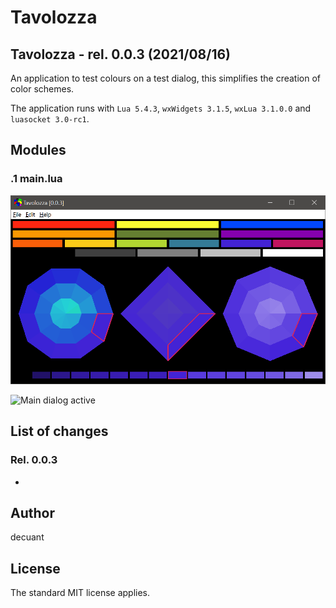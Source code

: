 #  **Tavolozza**


## Tavolozza - rel. 0.0.3 (2021/08/16)

An application to test colours on a test dialog, this simplifies the creation of color schemes.

The application runs with ```Lua 5.4.3```, ```wxWidgets 3.1.5```, ```wxLua 3.1.0.0``` and ```luasocket 3.0-rc1```.


## Modules


### .1 **main.lua**


![Main dialog inactive](/docs/Main_Dialog.png)


![Main dialog active](/docs/Test_Dialog2.png)



## List of changes



### Rel. 0.0.3


- 


## Author

decuant


## License

The standard MIT license applies.


